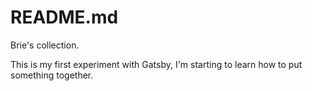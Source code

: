 # README.md

Brie's collection.

This is my first experiment with Gatsby, I'm starting to learn how to put something together.
